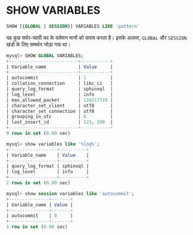 # SHOW VARIABLES

```sql
SHOW [{GLOBAL | SESSION}] VARIABLES LIKE 'pattern'
```

यह कुछ सर्वर-व्यापी चर के वर्तमान मानों को वापस करता है। इसके अलावा, `GLOBAL` और `SESSION` खंडों के लिए समर्थन जोड़ा गया था।

```sql
mysql> SHOW GLOBAL VARIABLES;
+--------------------------+-----------+
| Variable_name            | Value     |
+--------------------------+-----------+
| autocommit               | 1         |
| collation_connection     | libc_ci   |
| query_log_format         | sphinxql  |
| log_level                | info      |
| max_allowed_packet       | 134217728 |
| character_set_client     | utf8      |
| character_set_connection | utf8      |
| grouping_in_utc          | 0         |
| last_insert_id           | 123, 200  |
+--------------------------+-----------+
9 rows in set (0.00 sec)
```

```sql
mysql> show variables like '%log%';
+------------------+----------+
| Variable_name    | Value    |
+------------------+----------+
| query_log_format | sphinxql |
| log_level        | info     |
+------------------+----------+
2 rows in set (0.00 sec)
```

```sql
mysql> show session variables like 'autocommit';
+---------------+-------+
| Variable_name | Value |
+---------------+-------+
| autocommit    | 0     |
+---------------+-------+
1 row in set (0.00 sec)
```
<!-- proofread -->
